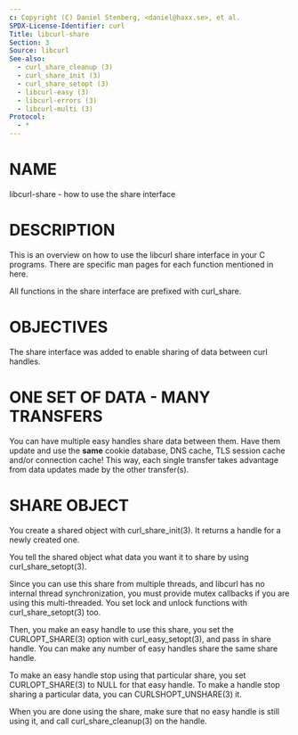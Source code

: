 ```yaml
---
c: Copyright (C) Daniel Stenberg, <daniel@haxx.se>, et al.
SPDX-License-Identifier: curl
Title: libcurl-share
Section: 3
Source: libcurl
See-also:
  - curl_share_cleanup (3)
  - curl_share_init (3)
  - curl_share_setopt (3)
  - libcurl-easy (3)
  - libcurl-errors (3)
  - libcurl-multi (3)
Protocol:
  - *
---
```


# NAME

libcurl-share - how to use the share interface

# DESCRIPTION

This is an overview on how to use the libcurl share interface in your C
programs. There are specific man pages for each function mentioned in
here.

All functions in the share interface are prefixed with curl_share.

# OBJECTIVES

The share interface was added to enable sharing of data between curl handles.

# ONE SET OF DATA - MANY TRANSFERS

You can have multiple easy handles share data between them. Have them update
and use the **same** cookie database, DNS cache, TLS session cache and/or
connection cache! This way, each single transfer takes advantage from data
updates made by the other transfer(s).

# SHARE OBJECT

You create a shared object with curl_share_init(3). It returns a handle
for a newly created one.

You tell the shared object what data you want it to share by using
curl_share_setopt(3).

Since you can use this share from multiple threads, and libcurl has no
internal thread synchronization, you must provide mutex callbacks if you are
using this multi-threaded. You set lock and unlock functions with
curl_share_setopt(3) too.

Then, you make an easy handle to use this share, you set the
CURLOPT_SHARE(3) option with curl_easy_setopt(3), and pass in
share handle. You can make any number of easy handles share the same share
handle.

To make an easy handle stop using that particular share, you set
CURLOPT_SHARE(3) to NULL for that easy handle. To make a handle stop
sharing a particular data, you can CURLSHOPT_UNSHARE(3) it.

When you are done using the share, make sure that no easy handle is still using
it, and call curl_share_cleanup(3) on the handle.
